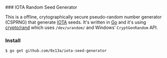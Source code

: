### IOTA Random Seed Generator

This is a offline, crytographically secure pseudo-random number generator (CSPRNG) that generate [IOTA](http://iota.org/) seeds. It's written in [Go](https://golang.org) and it's using [crypto/rand](https://golang.org/pkg/crypto/rand/
) which uses `/dev/urandom/` and Windows’ `CryptGenRandom` API.

### Install

```
$ go get github.com/0x13a/iota-seed-generator
```

